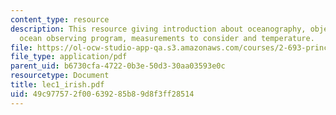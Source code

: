 ```yaml
---
content_type: resource
description: This resource giving introduction about oceanography, objective of an
  ocean observing program, measurements to consider and temperature.
file: https://ol-ocw-studio-app-qa.s3.amazonaws.com/courses/2-693-principles-of-oceanographic-instrument-systems-sensors-and-measurements-13-998-spring-2004/49c977572f00639285b89d8f3ff28514_lec1_irish.pdf
file_type: application/pdf
parent_uid: b6730cfa-4722-0b3e-50d3-30aa03593e0c
resourcetype: Document
title: lec1_irish.pdf
uid: 49c97757-2f00-6392-85b8-9d8f3ff28514
---
```

